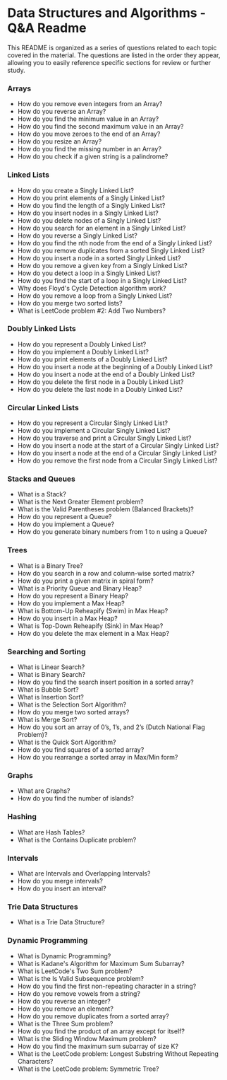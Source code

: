 # Data Structures and Algorithms - Q&A Readme

This README is organized as a series of questions related to each topic covered in the material. The questions are
listed in the order they appear, allowing you to easily reference specific sections for review or further study.

### Arrays

- How do you remove even integers from an Array?
- How do you reverse an Array?
- How do you find the minimum value in an Array?
- How do you find the second maximum value in an Array?
- How do you move zeroes to the end of an Array?
- How do you resize an Array?
- How do you find the missing number in an Array?
- How do you check if a given string is a palindrome?

### Linked Lists

- How do you create a Singly Linked List?
- How do you print elements of a Singly Linked List?
- How do you find the length of a Singly Linked List?
- How do you insert nodes in a Singly Linked List?
- How do you delete nodes of a Singly Linked List?
- How do you search for an element in a Singly Linked List?
- How do you reverse a Singly Linked List?
- How do you find the nth node from the end of a Singly Linked List?
- How do you remove duplicates from a sorted Singly Linked List?
- How do you insert a node in a sorted Singly Linked List?
- How do you remove a given key from a Singly Linked List?
- How do you detect a loop in a Singly Linked List?
- How do you find the start of a loop in a Singly Linked List?
- Why does Floyd's Cycle Detection algorithm work?
- How do you remove a loop from a Singly Linked List?
- How do you merge two sorted lists?
- What is LeetCode problem #2: Add Two Numbers?

### Doubly Linked Lists

- How do you represent a Doubly Linked List?
- How do you implement a Doubly Linked List?
- How do you print elements of a Doubly Linked List?
- How do you insert a node at the beginning of a Doubly Linked List?
- How do you insert a node at the end of a Doubly Linked List?
- How do you delete the first node in a Doubly Linked List?
- How do you delete the last node in a Doubly Linked List?

### Circular Linked Lists

- How do you represent a Circular Singly Linked List?
- How do you implement a Circular Singly Linked List?
- How do you traverse and print a Circular Singly Linked List?
- How do you insert a node at the start of a Circular Singly Linked List?
- How do you insert a node at the end of a Circular Singly Linked List?
- How do you remove the first node from a Circular Singly Linked List?

### Stacks and Queues

- What is a Stack?
- What is the Next Greater Element problem?
- What is the Valid Parentheses problem (Balanced Brackets)?
- How do you represent a Queue?
- How do you implement a Queue?
- How do you generate binary numbers from 1 to n using a Queue?

### Trees

- What is a Binary Tree?
- How do you search in a row and column-wise sorted matrix?
- How do you print a given matrix in spiral form?
- What is a Priority Queue and Binary Heap?
- How do you represent a Binary Heap?
- How do you implement a Max Heap?
- What is Bottom-Up Reheapify (Swim) in Max Heap?
- How do you insert in a Max Heap?
- What is Top-Down Reheapify (Sink) in Max Heap?
- How do you delete the max element in a Max Heap?

### Searching and Sorting

- What is Linear Search?
- What is Binary Search?
- How do you find the search insert position in a sorted array?
- What is Bubble Sort?
- What is Insertion Sort?
- What is the Selection Sort Algorithm?
- How do you merge two sorted arrays?
- What is Merge Sort?
- How do you sort an array of 0’s, 1’s, and 2’s (Dutch National Flag Problem)?
- What is the Quick Sort Algorithm?
- How do you find squares of a sorted array?
- How do you rearrange a sorted array in Max/Min form?

### Graphs

- What are Graphs?
- How do you find the number of islands?

### Hashing

- What are Hash Tables?
- What is the Contains Duplicate problem?

### Intervals

- What are Intervals and Overlapping Intervals?
- How do you merge intervals?
- How do you insert an interval?

### Trie Data Structures

- What is a Trie Data Structure?

### Dynamic Programming

- What is Dynamic Programming?
- What is Kadane's Algorithm for Maximum Sum Subarray?
- What is LeetCode's Two Sum problem?
- What is the Is Valid Subsequence problem?
- How do you find the first non-repeating character in a string?
- How do you remove vowels from a string?
- How do you reverse an integer?
- How do you remove an element?
- How do you remove duplicates from a sorted array?
- What is the Three Sum problem?
- How do you find the product of an array except for itself?
- What is the Sliding Window Maximum problem?
- How do you find the maximum sum subarray of size K?
- What is the LeetCode problem: Longest Substring Without Repeating Characters?
- What is the LeetCode problem: Symmetric Tree?
